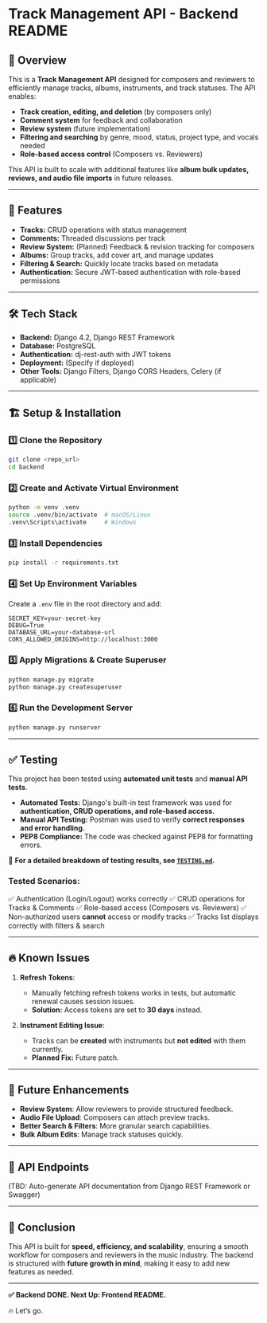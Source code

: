 # Track Management API - Backend README

## 🎵 Overview

This is a **Track Management API** designed for composers and reviewers to efficiently manage tracks, albums, instruments, and track statuses. The API enables:

-   **Track creation, editing, and deletion** (by composers only)
-   **Comment system** for feedback and collaboration
-   **Review system** (future implementation)
-   **Filtering and searching** by genre, mood, status, project type, and vocals needed
-   **Role-based access control** (Composers vs. Reviewers)

This API is built to scale with additional features like **album bulk updates, reviews, and audio file imports** in future releases.

---

## 🚀 Features

-   **Tracks:** CRUD operations with status management
-   **Comments:** Threaded discussions per track
-   **Review System:** (Planned) Feedback & revision tracking for composers
-   **Albums:** Group tracks, add cover art, and manage updates
-   **Filtering & Search:** Quickly locate tracks based on metadata
-   **Authentication:** Secure JWT-based authentication with role-based permissions

---

## 🛠 Tech Stack

-   **Backend:** Django 4.2, Django REST Framework
-   **Database:** PostgreSQL
-   **Authentication:** dj-rest-auth with JWT tokens
-   **Deployment:** (Specify if deployed)
-   **Other Tools:** Django Filters, Django CORS Headers, Celery (if applicable)

---

## 🏗 Setup & Installation

### 1️⃣ Clone the Repository

```sh
git clone <repo_url>
cd backend
```

### 2️⃣ Create and Activate Virtual Environment

```sh
python -m venv .venv
source .venv/bin/activate  # macOS/Linux
.venv\Scripts\activate     # Windows
```

### 3️⃣ Install Dependencies

```sh
pip install -r requirements.txt
```

### 4️⃣ Set Up Environment Variables

Create a `.env` file in the root directory and add:

```env
SECRET_KEY=your-secret-key
DEBUG=True
DATABASE_URL=your-database-url
CORS_ALLOWED_ORIGINS=http://localhost:3000
```

### 5️⃣ Apply Migrations & Create Superuser

```sh
python manage.py migrate
python manage.py createsuperuser
```

### 6️⃣ Run the Development Server

```sh
python manage.py runserver
```

---

## ✅ Testing

This project has been tested using **automated unit tests** and **manual API tests**.

-   **Automated Tests:** Django's built-in test framework was used for **authentication, CRUD operations, and role-based access.**
-   **Manual API Testing:** Postman was used to verify **correct responses and error handling.**
-   **PEP8 Compliance:** The code was checked against PEP8 for formatting errors.

📌 **For a detailed breakdown of testing results, see [`TESTING.md`](TESTING.md).**

### **Tested Scenarios:**

✅ Authentication (Login/Logout) works correctly
✅ CRUD operations for Tracks & Comments
✅ Role-based access (Composers vs. Reviewers)
✅ Non-authorized users **cannot** access or modify tracks
✅ Tracks list displays correctly with filters & search

---

## 🔥 Known Issues

1. **Refresh Tokens**:

    - Manually fetching refresh tokens works in tests, but automatic renewal causes session issues.
    - **Solution:** Access tokens are set to **30 days** instead.

2. **Instrument Editing Issue**:
    - Tracks can be **created** with instruments but **not edited** with them currently.
    - **Planned Fix:** Future patch.

---

## 🚀 Future Enhancements

-   **Review System**: Allow reviewers to provide structured feedback.
-   **Audio File Upload**: Composers can attach preview tracks.
-   **Better Search & Filters**: More granular search capabilities.
-   **Bulk Album Edits**: Manage track statuses quickly.

---

## 📌 API Endpoints

(TBD: Auto-generate API documentation from Django REST Framework or Swagger)

---

## 🎯 Conclusion

This API is built for **speed, efficiency, and scalability**, ensuring a smooth workflow for composers and reviewers in the music industry. The backend is structured with **future growth in mind**, making it easy to add new features as needed.

---

**✅ Backend DONE. Next Up: Frontend README.**

🔥 Let’s go.
